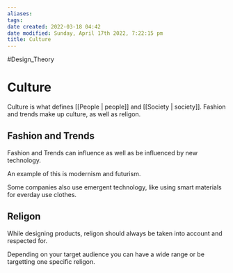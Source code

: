 ```yaml
---
aliases: 
tags: 
date created: 2022-03-18 04:42
date modified: Sunday, April 17th 2022, 7:22:15 pm
title: Culture
---
```


#Design_Theory

# Culture

Culture is what defines [[People | people]] and [[Society | society]]. Fashion and trends make up culture, as well as religon.

## Fashion and Trends

Fashion and Trends can influence as well as be influenced by new technology.

An example of this is modernism and futurism.

Some companies also use emergent technology, like using smart materials for everday use clothes.

## Religon

While designing products, religon should always be taken into account and respected for.

Depending on your target audience you can have a wide range or be targetting one specific religon.
